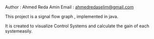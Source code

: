 Author : Ahmed Reda Amin 
Email : ahmedredaselim@gmail.com

This project is a signal flow graph , implemented in java.


It is created to visualize Control Systems and calculate the gain of each systemeasily. 
